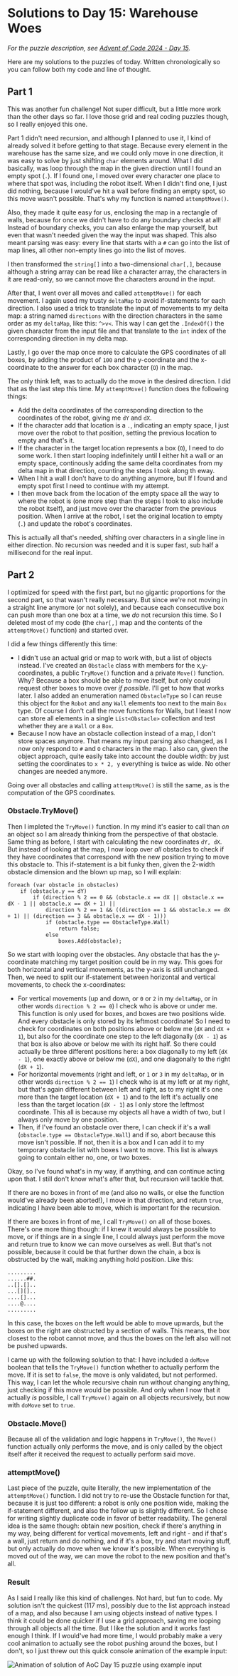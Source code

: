 # Solutions to Day 15: Warehouse Woes

*For the puzzle description, see [Advent of Code 2024 - Day 15](https://adventofcode.com/2024/day/15).*

Here are my solutions to the puzzles of today. Written chronologically so you can follow both my code and line of thought.

## Part 1

This was another fun challenge! Not super difficult, but a little more work than the other days so far. I love those grid and real coding puzzles though, so I really enjoyed this one.

Part 1 didn't need recursion, and although I planned to use it, I kind of already solved it before getting to that stage. Because every element in the warehouse has the same size, and we could only move in one direction, it was easy to solve by just shifting `char` elements around. What I did basically, was loop through the map in the given direction until I found an empty spot (`.`). If I found one, I moved over every character one place to where that spot was, including the robot itself. When I didn't find one, I just did nothing, because I would've hit a wall before finding an empty spot, so this move wasn't possible. That's why my function is named `attemptMove()`.

Also, they made it quite easy for us, enclosing the map in a rectangle of walls, because for once we didn't have to do any boundary checks at all! Instead of boundary checks, you can also enlarge the map yourself, but even that wasn't needed given the way the input was shaped. This also meant parsing was easy: every line that starts with a `#` can go into the list of map lines, all other non-empty lines go into the list of moves.

I then transformed the `string[]` into a two-dimensional `char[,]`, because although a string array can be read like a character array, the characters in it are read-only, so we cannot move the characters around in the input.

After that, I went over all moves and called `attemptMove()` for each movement. I again used my trusty `deltaMap` to avoid if-statements for each direction. I also used a trick to translate the input of movements to my delta map: a string named `directions` with the direction characters in the same order as my `deltaMap`, like this: `^>v<`. This way I can get the `.IndexOf()` the given character from the input file and that translate to the `int` index of the corresponding direction in my delta map.

Lastly, I go over the map once more to calculate the GPS coordinates of all boxes, by adding the product of `100` and the y-coordinate and the x-coordinate to the answer for each box character (`O`) in the map.

The only think left, was to actually do the move in the desired direction. I did that as the last step this time. My `attemptMove()` function does the following things:
- Add the delta coordinates of the corresponding direction to the coordinates of the robot, giving me `dY` and `dX`.
- If the character add that location is a `.`, indicating an empty space, I just move over the robot to that position, setting the previous location to empty and that's it.
- If the character in the target location represents a box (`O`), I need to do some work. I then start looping indefinitely until I either hit a wall or an empty space, continously adding the same delta coordinates from my delta map in that direction, counting the steps I took along th eway.
- When I hit a wall I don't have to do anything anymore, but If I found and empty spot first I need to continue with my attempt.
- I then move back from the location of the empty space all the way to where the robot is (one more step than the steps I took to also include the robot itself), and just move over the character from the previous position. When I arrive at the robot, I set the original location to empty (`.`) and update the robot's coordinates.

This is actually all that's needed, shifting over characters in a single line in either direction. No recursion was needed and it is super fast, sub half a millisecond for the real input.

## Part 2

I optimized for speed with the first part, but no gigantic proportions for the second part, so that wasn't really necessary. But since we're not moving in a straight line anymore (or not solely), and because each consecutive box can push more than one box at a time, we *do* not recursion this time. So I deleted most of my code (the `char[,]` map and the contents of the `attemptMove()` function) and started over.

I did a few things differently this time:
- I didn't use an actual grid or map to work with, but a list of objects instead. I've created an `Obstacle` class with members for the x,y-coordinates, a public `TryMove()` function and a private `Move()` function. Why? Because a box should be able to move itself, but only could request other boxes to move over *if possible*. I'll get to how that works later. I also added an enumeration named `ObstacleType` so I can reuse this object for the `Robot` and any `Wall` elements too next to the main `Box` type. Of course I don't call the move functions for Walls, but I least I now can store all elements in a single `List<Obstacle>` collection and test whether they are a `Wall` or a `Box`.
- Because I now have an obstacle collection instead of a map, I don't store spaces anymore. That means my input parsing also changed, as I now only respond to `#` and `O` characters in the map. I also can, given the object approach, quite easily take into account the double width: by just setting the coordinates to `x * 2, y` everything is twice as wide. No other changes are needed anymore.

Going over all obstacles and calling `attemptMove()` is still the same, as is the computation of the GPS coordinates.

### Obstacle.TryMove()
Then I impleted the `TryMove()` function. In my mind it's easier to call than *on* an object so I am already thinking from the perspective of that obstacle. Same thing as before, I start with calculating the new coordinates `dY, dX`. But instead of looking at the map, I now loop over *all* obstacles to check if they have coordinates that correspond with the new position trying to move this obstacle to. This if-statement is a bit funky then, given the 2-width obstacle dimension and the blown up map, so I will explain:
```
foreach (var obstacle in obstacles)
    if (obstacle.y == dY)
        if (direction % 2 == 0 && (obstacle.x == dX || obstacle.x == dX - 1 || obstacle.x == dX + 1) ||
            direction % 2 == 1 && ((direction == 1 && obstacle.x == dX + 1) || (direction == 3 && obstacle.x == dX - 1)))
            if (obstacle.type == ObstacleType.Wall)
                return false;
            else
                boxes.Add(obstacle);
```
So we start with looping over the obstacles. Any obstacle that has the y-coordinate matching my target position could be in my way. This goes for both horizontal and vertical movements, as the y-axis is still unchanged. Then, we need to split our if-statement between horizontal and vertical movements, to check the x-coordinates:
- For vertical movements (up and down, or `0` or `2` in my `deltaMap`, or in other words `direction % 2 == 0`) I check who is above or under me. This function is only used for boxes, and boxes are two positions wide. And every obstacle is only stored by its leftmost coordinate! So I need to check for coordinates on both positions above or below me (`dX` and `dX + 1`), but also for the coordinate one step to the left diagonally (`dX - 1`) as that box is also above or below me with its right half. So there could actually be three different positions here: a box diagonally to my left (`dX - 1`), one exactly above or below me (`dX`), and one diagonally to the right (`dX + 1`).
- For horizontal movements (right and left, or `1` or `3` in my `deltaMap`, or in other words `direction % 2 == 1`) I check who is at my left or at my right, but that's again different between left and right, as to my right it's one more than the target location (`dX + 1`) and to the left it's actually one less than the target location (`dX - 1`) as I only store the leftmost coordinate. This all is because my objects all have a width of two, but I always only move by one position.
- Then, if I've found an obstacle over there, I can check if it's a wall (`obstacle.type == ObstacleType.Wall`) and if so, abort because this move isn't possible. If not, then it is a box and I can add it to my temporary obstacle list with boxes I want to move. This list is always going to contain either no, one, or two boxes.

Okay, so I've found what's in my way, if anything, and can continue acting upon that. I still don't know what's after that, but recursion will tackle that.

If there are no boxes in front of me (and also no walls, or else the function would've already been aborted!), I move in that direction, and return `true`, indicating I have been able to move, which is important for the recursion.

If there are boxes in front of me, I call `TryMove()` on all of those boxes. There's one more thing though: if I knew it would always be possible to move, or if things are in a single line, I could always just perform the move and return true to know we can move ourselves as well. But that's not possible, because it could be that further down the chain, a box is obstructed by the wall, making anything hold position. Like this:
```
.........
......##.
..[].[]..
...[][]..
....[]...
....@....
.........
```
In this case, the boxes on the left would be able to move upwards, but the boxes on the right are obstructed by a section of walls. This means, the box closest to the robot cannot move, and thus the boxes on the left also will not be pushed upwards.

I came up with the following solution to that: I have included a `doMove` boolean that tells the `TryMove()` function whether to actually perform the move. If it is set to `false`, the move is only validated, but not performed. This way, I can let the whole recursive chain run without changing anything, just checking if this move would be possible. And only when I now that it actually *is* possible, I call `TryMove()` again on all objects recursively, but now with `doMove` set to `true`.

### Obstacle.Move()
Because all of the validation and logic happens in `TryMove()`, the `Move()` function actually only performs the move, and is only called by the object itself after it received the request to actually perform said move.

### attemptMove()
Last piece of the puzzle, quite literally, the new implementation of the `attemptMove()` function. I did not try to re-use the Obstacle function for that, because it is just too different: a robot is only one position wide, making the if-statement different, and also the follow up is slightly different. So I chose for writing slightly duplicate code in favor of better readability. The general idea is the same though: obtain new position, check if there's anything in my way, being different for vertical movements, left and right - and if that's a wall, just return and do nothing, and if it's a box, try and start moving stuff, but only actually do move when we know it's possible. When everything is moved out of the way, we can move the robot to the new position and that's all.

### Result
As I said I really like this kind of challenges. Not hard, but fun to code. My solution isn't the quickest (117 ms), possibly due to the list approach instead of a map, and also because I am using objects instead of native types. I think it could be done quicker if I use a grid approach, saving me looping through all objects all the time. But I like the solution and it works fast enough I think. If I would've had more time, I would probably make a very cool animation to actually see the robot pushing around the boxes, but I don't, so I just threw out this quick console animation of the example input:

![Animation of solution of AoC Day 15 puzzle using example input](./WarehouseWoes.gif)